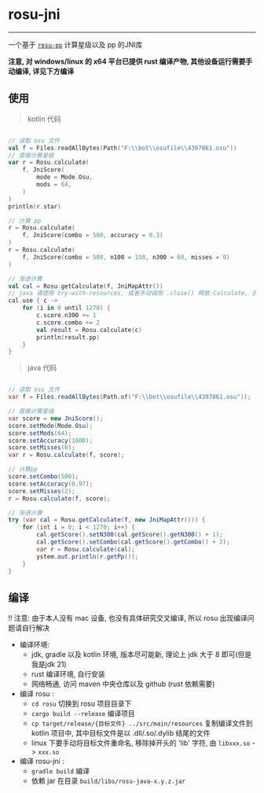 # rosu-jni
---
一个基于 [`rosu-pp`](https://github.com/MaxOhn/rosu-pp) 计算星级以及 pp 的JNI库

**注意, 对 windows/linux 的 x64 平台已提供 rust 编译产物, 其他设备运行需要手动编译,
详见下方编译**

## 使用
> kotlin 代码
```kotlin

// 读取 osu 文件
val f = Files.readAllBytes(Path("F:\\bot\\osufile\\4397861.osu"))
// 直接计算星级
var r = Rosu.calculate(
    f, JniScore(
        mode = Mode.Osu,
        mods = 64,
    )
)
println(r.star)

// 计算 pp
r = Rosu.calculate(
    f, JniScore(combo = 500, accuracy = 0.3)
)
r = Rosu.calculate(
    f, JniScore(combo = 500, n100 = 150, n300 = 60, misses = 0)
)

// 渐进计算
val cal = Rosu.getCalculate(f, JniMapAttr())
// java 请使用 try-with-resources, 或者手动调用 .close() 释放 Calculate, 否则会导致内存泄漏
cal.use { c ->
    for (i in 0 until 1270) {
        c.score.n300 += 1
        c.score.combo += 2
        val result = Rosu.calculate(c)
        println(result.pp)
    }
}
```
> java 代码
```java

// 读取 osu 文件
var f = Files.readAllBytes(Path.of("F:\\bot\\osufile\\4397861.osu"));

// 直接计算星级
var score = new JniScore();
score.setMode(Mode.Osu);
score.setMods(64);
score.setAccuracy(100D);
score.setMisses(0);
var r = Rosu.calculate(f, score);

// 计算pp
score.setCombo(500);
score.setAccuracy(0.97);
score.setMisses(2);
r = Rosu.calculate(f, score);

// 渐进计算
try (var cal = Rosu.getCalculate(f, new JniMapAttr())) {
    for (int i = 0; i < 1270; i++) {
        cal.getScore().setN300(cal.getScore().getN300() + 1);
        cal.getScore().setCombo(cal.getScore().getCombo() + 2);
        var r = Rosu.calculate(cal);
        ystem.out.println(r.getPp());
    }
}
```

## 编译
!! 注意: 由于本人没有 mac 设备, 也没有具体研究交叉编译, 所以 rosu 出现编译问题请自行解决
- 编译环境: 
  - jdk, gradle 以及 kotlin 环境, 版本尽可能新, 理论上 jdk 大于 8 即可(但是我是jdk 21)
  - rust 编译环境, 自行安装
  - 网络畅通, 访问 maven 中央仓库以及 github (rust 依赖需要)
- 编译 rosu :
  - `cd rosu` 切换到 rosu 项目目录下
  - `cargo build --release` 编译项目
  - `cp target/release/{目标文件} ../src/main/resources` 复制编译文件到 kotlin 项目中, 其中目标文件是以 .dll/.so/.dylib 结尾的文件
  - linux 下要手动将目标文件重命名, 移除掉开头的 'lib' 字符, 由 `libxxx.so` -> `xxx.so` 
- 编译 rosu-jni :
  - `gradle build` 编译
  - 依赖 jar 在目录 `build/libs/rosu-java-x.y.z.jar`


